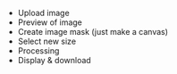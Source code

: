 - Upload image
- Preview of image
- Create image mask (just make a canvas)
- Select new size
- Processing
- Display & download
